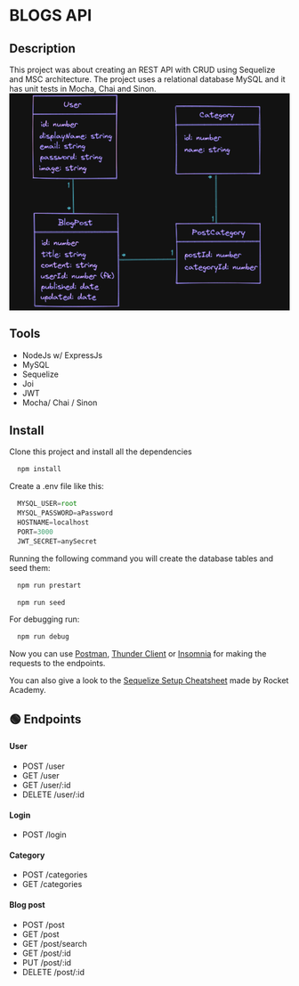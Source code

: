 # BLOGS API

## Description
This project was about creating an REST API with CRUD using Sequelize and MSC architecture. The project uses a relational database MySQL and it has unit tests in Mocha, Chai and Sinon.
<img align="center" src="public/blogs.png" alt="database structure">

## Tools
* NodeJs w/ ExpressJs
* MySQL
* Sequelize
* Joi
* JWT 
* Mocha/ Chai / Sinon

## Install
Clone this project and install all the dependencies 
```sh
  npm install
```
Create a .env file like this:
``` javascript
  MYSQL_USER=root
  MYSQL_PASSWORD=aPassword
  HOSTNAME=localhost
  PORT=3000
  JWT_SECRET=anySecret
```
Running the following command you will create the database tables and seed them:
```sh
  npm run prestart
```
```sh
  npm run seed
```
For debugging run: 
```sh
  npm run debug
```

Now you can use <a href="https://www.postman.com/">Postman</a>, <a href="https://www.thunderclient.com/">Thunder Client</a> or <a href="https://insomnia.rest/">Insomnia</a> for making the requests to the endpoints.

You can also give a look to the <a href="https://bootcamp.rocketacademy.co/4-backend-structure/4.1-orm-sequelize/4.1.9-sequelize-setup-cheatsheet">Sequelize Setup Cheatsheet</a> made by Rocket Academy.

## 🟢 Endpoints
#### User
* POST /user
* GET /user
* GET /user/:id
* DELETE /user/:id

#### Login
* POST /login

#### Category
* POST /categories
* GET /categories

#### Blog post
* POST /post
* GET /post
* GET /post/search
* GET /post/:id
* PUT /post/:id
* DELETE /post/:id

